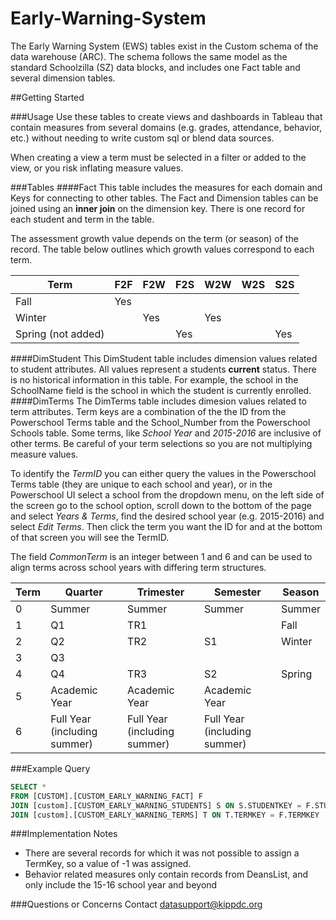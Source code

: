 # Early-Warning-System
The Early Warning System (EWS) tables exist in the Custom schema of the data warehouse (ARC). The schema follows the same model as the standard Schoolzilla (SZ) data blocks, and includes one Fact table and several dimension tables.

##Getting Started

###Usage
Use these tables to create views and dashboards in Tableau that contain measures from several domains (e.g. grades, attendance, behavior, etc.) without needing to write custom sql or blend data sources.


When creating a view a term must be selected in a filter or added to the view, or you risk inflating measure values.

###Tables
####Fact
This table includes the measures for each domain and Keys for connecting to other tables. The Fact and Dimension tables can be joined using an **inner join** on the dimension key. There is one record for each student and term in the table.

The assessment growth value depends on the term (or season) of the record. The table below outlines which growth values correspond to each term.

| Term               | F2F | F2W | F2S | W2W | W2S | S2S |
|--------------------|-----|-----|-----|-----|-----|-----|
| Fall               | Yes |     |     |     |     |     |
| Winter             |     | Yes |     | Yes |     |     |
| Spring (not added) |     |     | Yes |     |     | Yes |

####DimStudent
This DimStudent table includes dimension values related to student attributes. All values represent a students **current** status. There is no historical information in this table. For example, the school in the SchoolName field is the school in which the student is currently enrolled.
####DimTerms
The DimTerms table includes dimesion values related to term attributes. Term keys are a combination of the the ID from the Powerschool Terms table and the School_Number from the Powerschool Schools table. Some terms, like *School Year* and *2015-2016* are inclusive of other terms. Be careful of your term selections so you are not multiplying measure values.

To identify the *TermID* you can either query the values in the Powerschool Terms table (they are unique to each school and year), or in the Powerschool UI select a school from the dropdown menu, on the left side of the screen go to the school option, scroll down to the bottom of the page and select *Years & Terms*, find the desired school year (e.g. 2015-2016) and select *Edit Terms*. Then click the term you want the ID for and at the bottom of that screen you will see the TermID. 

The field *CommonTerm* is an integer between 1 and 6 and can be used to align terms across school years with differing term structures.

| Term   | Quarter       | Trimester     | Semester      | Season |
|--------|---------------|---------------|---------------|--------|
|  0     | Summer        | Summer        | Summer        | Summer |
|  1     | Q1            | TR1           |               | Fall   |
|  2     | Q2            | TR2           | S1            | Winter |
|  3     | Q3            |               |               |        |
|  4     | Q4            | TR3           | S2            | Spring |
|  5     | Academic Year | Academic Year | Academic Year |        |
|  6     | Full Year (including summer)     | Full Year (including summer)     | Full Year (including summer)     |        |

###Example Query
``` SQL
SELECT *
FROM [CUSTOM].[CUSTOM_EARLY_WARNING_FACT] F
JOIN [custom].[CUSTOM_EARLY_WARNING_STUDENTS] S ON S.STUDENTKEY = F.STUDENTKEY
JOIN [custom].[CUSTOM_EARLY_WARNING_TERMS] T ON T.TERMKEY = F.TERMKEY
``` 

###Implementation Notes
* There are several records for which it was not possible to assign a TermKey, so a value of -1 was assigned.
* Behavior related measures only contain records from DeansList, and only include the 15-16 school year and beyond

###Questions or Concerns
Contact <datasupport@kippdc.org>
